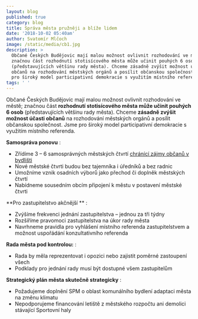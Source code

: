 ```yaml
---
layout: blog
published: true
category: blog
title: Správa města pružněji a blíže lidem
date: '2018-10-02 05:40am'
author: Svatomír Mlčoch
image: /static/media/cb1.jpg
description: >
  Občané Českých Budějovic mají malou možnost ovlivnit rozhodování ve městě;
  značnou část rozhodnutí stotisícového města může učinit pouhých 6 osob
  (představujících většinu rady města). Chceme zásadně zvýšit možnost účasti
  občanů na rozhodování městských orgánů a posílit občanskou společnost. Jsme
  pro široký model participativní demokracie s využitím místního referenda. 
tags: ' '
---
```

Občané Českých Budějovic mají malou možnost ovlivnit rozhodování ve městě; značnou část **rozhodnutí stotisícového města může učinit pouhých 6 osob** (představujících většinu rady města). Chceme **zásadně zvýšit možnost účasti občanů** na rozhodování městských orgánů a posílit občanskou společnost. Jsme pro široký model participativní demokracie s využitím místního referenda. 



**Samospráva ponovu** : 

* Zřídíme 3 – 6 samosprávných městských čtvrtí [chránící zájmy občanů v bydlišti](https://cb.pirati.cz/blog/2018/08/29/v-ceskych-budejovicich-rozhodujes-i-ty/)
* Nové městské čtvrti budou bez tajemníka i úředníků a bez radnic
* Umožníme vznik osadních výborů jako přechod či doplněk městských čtvrtí
* Nabídneme sousedním obcím připojení k městu v postavení městské čtvrti



**Pro zastupitelstvo akčnější** :

* Zvýšíme frekvenci jednání zastupitelstva – jednou za tři týdny
* Rozšíříme pravomoci zastupitelstva na úkor rady města
* Navrhneme pravidla pro vyhlášení místního referenda zastupitelstvem a možnost uspořádání konzultativního referenda



**Rada města pod kontrolou:** :

* Rada by měla reprezentovat i opozici nebo zajistit poměrné zastoupení všech 
* Podklady pro jednání rady  musí být dostupné všem zastupitelům



**Strategický plán města skutečně strategicky** :

* Požadujeme doplnění SPM o oblast komunálního bydlení adaptaci města na změnu klimatu 
* Nepodporujeme financování letiště z městského rozpočtu ani demolici stávající Sportovní haly
